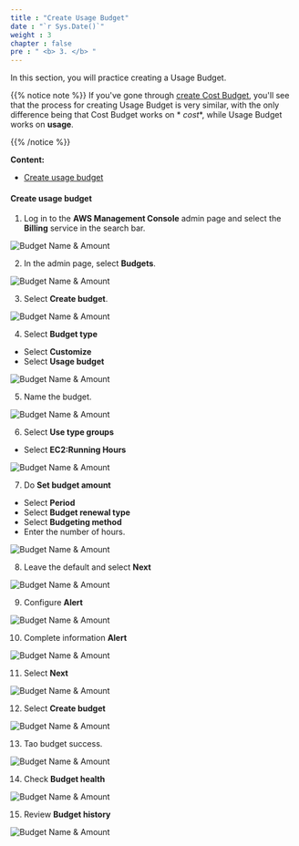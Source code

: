 ```yaml
---
title : "Create Usage Budget"
date : "`r Sys.Date()`"
weight : 3
chapter : false
pre : " <b> 3. </b> "
---
```


In this section, you will practice creating a Usage Budget.

{{% notice note %}}
If you've gone through [create Cost Budget](../1-cost-budgets), you'll see that the process for creating Usage Budget is very similar, with the only difference being that Cost Budget works on * *cost**, while Usage Budget works on **usage**.

{{% /notice %}}

**Content:**
- [Create usage budget](#create-usage-budget)

#### Create usage budget

1. Log in to the **AWS Management Console** admin page and select the **Billing** service in the search bar.

![Budget Name & Amount](/images/3/0001.png?featherlight=false&width=90pc)

2. In the admin page, select **Budgets**.

![Budget Name & Amount](/images/3/0001.png?featherlight=false&width=90pc)

3. Select **Create budget**.

![Budget Name & Amount](/images/3/0001.png?featherlight=false&width=90pc)

4. Select **Budget type**

- Select **Customize**
- Select **Usage budget**

![Budget Name & Amount](/images/3/0002.png?featherlight=false&width=90pc)

5. Name the budget.

![Budget Name & Amount](/images/3/0003.png?featherlight=false&width=90pc)

6. Select **Use type groups**

- Select **EC2:Running Hours**

![Budget Name & Amount](/images/3/0004.png?featherlight=false&width=90pc)

7. Do **Set budget amount**

- Select **Period**
- Select **Budget renewal type**
- Select **Budgeting method**
- Enter the number of hours.

![Budget Name & Amount](/images/3/0005.png?featherlight=false&width=90pc)

8. Leave the default and select **Next**

![Budget Name & Amount](/images/3/0006.png?featherlight=false&width=90pc)

9. Configure **Alert**

![Budget Name & Amount](/images/3/0007.png?featherlight=false&width=90pc)

10. Complete information **Alert**

![Budget Name & Amount](/images/3/0008.png?featherlight=false&width=90pc)

11. Select **Next**

![Budget Name & Amount](/images/3/0009.png?featherlight=false&width=90pc)

12. Select **Create budget**

![Budget Name & Amount](/images/3/00010.png?featherlight=false&width=90pc)

13. Tao budget success.

![Budget Name & Amount](/images/3/00011.png?featherlight=false&width=90pc)

14. Check **Budget health**

![Budget Name & Amount](/images/3/00012.png?featherlight=false&width=90pc)

15. Review **Budget history**

![Budget Name & Amount](/images/3/00013.png?featherlight=false&width=90pc)